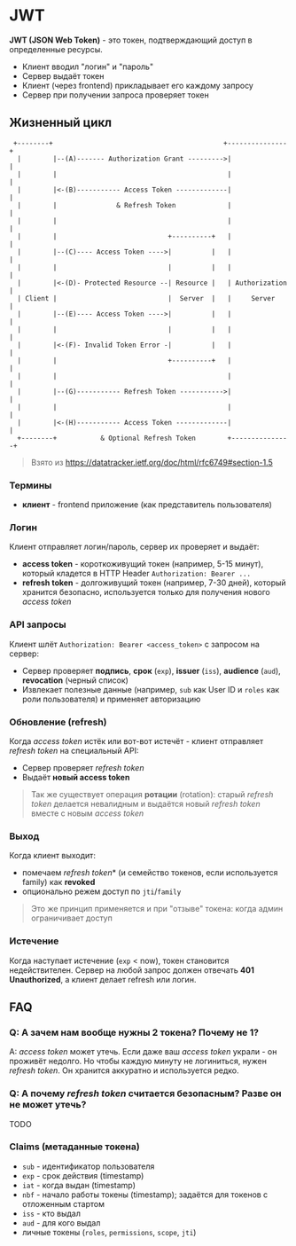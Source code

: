 # JWT

**JWT (JSON Web Token)** - это токен, подтверждающий доступ в определенные ресурсы.

- Клиент вводил "логин" и "пароль"
- Сервер выдаёт токен
- Клиент (через frontend) прикладывает его каждому запросу
- Сервер при получении запроса проверяет токен

## Жизненный цикл

```
 +--------+                                           +---------------+
  |        |--(A)------- Authorization Grant --------->|               |
  |        |                                           |               |
  |        |<-(B)----------- Access Token -------------|               |
  |        |               & Refresh Token             |               |
  |        |                                           |               |
  |        |                            +----------+   |               |
  |        |--(C)---- Access Token ---->|          |   |               |
  |        |                            |          |   |               |
  |        |<-(D)- Protected Resource --| Resource |   | Authorization |
  | Client |                            |  Server  |   |     Server    |
  |        |--(E)---- Access Token ---->|          |   |               |
  |        |                            |          |   |               |
  |        |<-(F)- Invalid Token Error -|          |   |               |
  |        |                            +----------+   |               |
  |        |                                           |               |
  |        |--(G)----------- Refresh Token ----------->|               |
  |        |                                           |               |
  |        |<-(H)----------- Access Token -------------|               |
  +--------+           & Optional Refresh Token        +---------------+
```
> Взято из https://datatracker.ietf.org/doc/html/rfc6749#section-1.5


### Термины

- **клиент** - frontend приложение (как представитель пользователя)

### Логин

Клиент отправляет логин/пароль, сервер их проверяет и выдаёт:
- **access token** - короткоживущий токен (например, 5-15 минут),
который кладется в HTTP Header `Authorization: Bearer ...`
- **refresh token** - долгоживущий токен (например, 7-30 дней),
который хранится безопасно, используется только для получения
нового *access token*

### API запросы

Клиент шлёт `Authorization: Bearer <access_token>` с запросом на сервер:
- Сервер проверяет **подпись**, **срок** (`exp`), **issuer** (`iss`), **audience** (`aud`),
**revocation** (черный список)
- Извлекает полезные данные (например, `sub` как User ID и `roles` как роли пользователя)
и применяет авторизацию

### Обновление (refresh)

Когда *access token* истёк или вот-вот истечёт - клиент
отправляет *refresh token* на специальный API:
- Сервер проверяет *refresh token*
- Выдаёт **новый access token**

> Так же существует операция **ротации** (rotation): старый *refresh token* делается невалидным
и выдаётся новый *refresh token* вместе с новым *access token*

### Выход

Когда клиент выходит:
- помечаем *refresh token** (и семейство токенов, если используется family) как **revoked**
- опционально режем доступ по `jti`/`family`

> Это же принцип применяется и при "отзыве" токена: когда админ ограничивает доступ

### Истечение

Когда наступает истечение (`exp` < now), токен становится недействителен.
Сервер на любой запрос должен отвечать **401 Unauthorized**, а клиент делает refresh
или логин.

## FAQ

### Q: А зачем нам вообще нужны 2 токена? Почему не 1?

A: *access token* может утечь. Если даже ваш *access token* украли - он проживёт недолго.
Но чтобы каждую минуту не логиниться, нужен *refresh token*.
Он хранится аккуратно и используется редко.

### Q: А почему *refresh token* считается безопасным? Разве он не может утечь?

TODO

### Claims (метаданные токена)

- `sub` - идентификатор пользователя
- `exp` - срок действия (timestamp)
- `iat` - когда выдан (timestamp)
- `nbf` - начало работы токены (timestamp); задаётся для токенов с отложенным стартом
- `iss` - кто выдал
- `aud` - для кого выдал
- личные токены (`roles`, `permissions`, `scope`, `jti`)


